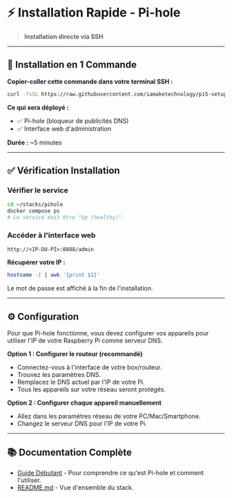 # ⚡ Installation Rapide - Pi-hole

> **Installation directe via SSH**

---

## 🚀 Installation en 1 Commande

**Copier-coller cette commande dans votre terminal SSH :**

```bash
curl -fsSL https://raw.githubusercontent.com/iamaketechnology/pi5-setup/main/01-infrastructure/pihole/scripts/01-pihole-deploy.sh | sudo bash
```

**Ce qui sera déployé :**
- ✅ Pi-hole (bloqueur de publicités DNS)
- ✅ Interface web d'administration

**Durée :** ~5 minutes

---

## ✅ Vérification Installation

### Vérifier le service
```bash
cd ~/stacks/pihole
docker compose ps
# Le service doit être "Up (healthy)"
```

### Accéder à l'interface web
```
http://<IP-DU-PI>:8888/admin
```

**Récupérer votre IP :**
```bash
hostname -I | awk '{print $1}'
```

Le mot de passe est affiché à la fin de l'installation.

---

## ⚙️ Configuration

Pour que Pi-hole fonctionne, vous devez configurer vos appareils pour utiliser l'IP de votre Raspberry Pi comme serveur DNS.

**Option 1 : Configurer le routeur (recommandé)**
- Connectez-vous à l'interface de votre box/routeur.
- Trouvez les paramètres DNS.
- Remplacez le DNS actuel par l'IP de votre Pi.
- Tous les appareils sur votre réseau seront protégés.

**Option 2 : Configurer chaque appareil manuellement**
- Allez dans les paramètres réseau de votre PC/Mac/Smartphone.
- Changez le serveur DNS pour l'IP de votre Pi.

---

## 📚 Documentation Complète

- [Guide Débutant](pihole-guide.md) - Pour comprendre ce qu'est Pi-hole et comment l'utiliser.
- [README.md](README.md) - Vue d'ensemble du stack.
